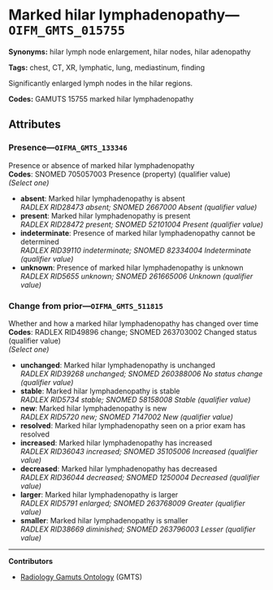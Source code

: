 # Marked hilar lymphadenopathy—`OIFM_GMTS_015755`

**Synonyms:** hilar lymph node enlargement, hilar nodes, hilar adenopathy

**Tags:** chest, CT, XR, lymphatic, lung, mediastinum, finding

Significantly enlarged lymph nodes in the hilar regions.

**Codes:** GAMUTS 15755 marked hilar lymphadenopathy

## Attributes

### Presence—`OIFMA_GMTS_133346`

Presence or absence of marked hilar lymphadenopathy  
**Codes**: SNOMED 705057003 Presence (property) (qualifier value)  
*(Select one)*

- **absent**: Marked hilar lymphadenopathy is absent  
_RADLEX RID28473 absent; SNOMED 2667000 Absent (qualifier value)_
- **present**: Marked hilar lymphadenopathy is present  
_RADLEX RID28472 present; SNOMED 52101004 Present (qualifier value)_
- **indeterminate**: Presence of marked hilar lymphadenopathy cannot be determined  
_RADLEX RID39110 indeterminate; SNOMED 82334004 Indeterminate (qualifier value)_
- **unknown**: Presence of marked hilar lymphadenopathy is unknown  
_RADLEX RID5655 unknown; SNOMED 261665006 Unknown (qualifier value)_

### Change from prior—`OIFMA_GMTS_511815`

Whether and how a marked hilar lymphadenopathy has changed over time  
**Codes**: RADLEX RID49896 change; SNOMED 263703002 Changed status (qualifier value)  
*(Select one)*

- **unchanged**: Marked hilar lymphadenopathy is unchanged  
_RADLEX RID39268 unchanged; SNOMED 260388006 No status change (qualifier value)_
- **stable**: Marked hilar lymphadenopathy is stable  
_RADLEX RID5734 stable; SNOMED 58158008 Stable (qualifier value)_
- **new**: Marked hilar lymphadenopathy is new  
_RADLEX RID5720 new; SNOMED 7147002 New (qualifier value)_
- **resolved**: Marked hilar lymphadenopathy seen on a prior exam has resolved  
- **increased**: Marked hilar lymphadenopathy has increased  
_RADLEX RID36043 increased; SNOMED 35105006 Increased (qualifier value)_
- **decreased**: Marked hilar lymphadenopathy has decreased  
_RADLEX RID36044 decreased; SNOMED 1250004 Decreased (qualifier value)_
- **larger**: Marked hilar lymphadenopathy is larger  
_RADLEX RID5791 enlarged; SNOMED 263768009 Greater (qualifier value)_
- **smaller**: Marked hilar lymphadenopathy is smaller  
_RADLEX RID38669 diminished; SNOMED 263796003 Lesser (qualifier value)_

---

**Contributors**

- [Radiology Gamuts Ontology](https://gamuts.net/) (GMTS)